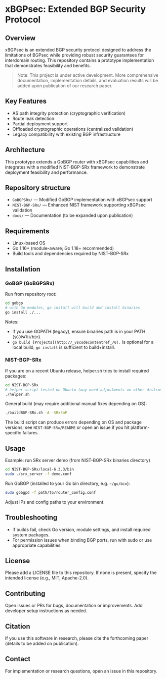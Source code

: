 # xBGPsec: Extended BGP Security Protocol

## Overview

xBGPsec is an extended BGP security protocol designed to address the limitations of BGPsec while providing robust security guarantees for interdomain routing. This repository contains a prototype implementation that demonstrates feasibility and benefits.

> Note: This project is under active development. More comprehensive documentation, implementation details, and evaluation results will be added upon publication of our research paper.

## Key Features

- AS path integrity protection (cryptographic verification)
- Route leak detection
- Partial deployment support
- Offloaded cryptographic operations (centralized validation)
- Legacy compatibility with existing BGP infrastructure

## Architecture

This prototype extends a GoBGP router with xBGPsec capabilities and integrates with a modified NIST-BGP-SRx framework to demonstrate deployment feasibility and performance.

## Repository structure

- `GoBGPSRx/` — Modified GoBGP implementation with xBGPsec support
- `NIST-BGP-SRx/` — Enhanced NIST framework supporting xBGPsec validation
- `docs/` — Documentation (to be expanded upon publication)

## Requirements

- Linux-based OS
- Go 1.16+ (module-aware; Go 1.18+ recommended)
- Build tools and dependencies required by NIST-BGP-SRx

## Installation

### GoBGP (GoBGPSRx)
Run from repository root:
```bash
cd gobgp
# with Go modules, go install will build and install binaries
go install ./...
```

Notes:
- If you use GOPATH (legacy), ensure binaries path is in your PATH (`$GOPATH/bin`).
- `go build [Projects](http://_vscodecontentref_/0).` is optional for a local build; `go install` is sufficient to build+install.

### NIST-BGP-SRx

If you are on a recent Ubuntu release, helper.sh tries to install required packages:
```bash
cd NIST-BGP-SRx
# helper script tested on Ubuntu (may need adjustments on other distros)
./helper.sh
```

General build (may require additional manual fixes depending on OS):
```bash
./buildBGP-SRx.sh -A -SRxSnP
```
The build script can produce errors depending on OS and package versions; see `NIST-BGP-SRx/README` or open an issue if you hit platform-specific failures.

## Usage

Example: run SRx server demo (from NIST-BGP-SRx binaries directory)
```bash
cd NIST-BGP-SRx/local-6.3.3/bin
sudo ./srx_server -f demo.conf
```

Run GoBGP (installed to your Go bin directory, e.g. `~/go/bin`):
```bash
sudo gobgpd -f path/to/router_config.conf
```
Adjust IPs and config paths to your environment.

## Troubleshooting

- If builds fail, check Go version, module settings, and install required system packages.
- For permission issues when binding BGP ports, run with sudo or use appropriate capabilities.

## License

Please add a LICENSE file to this repository. If none is present, specify the intended license (e.g., MIT, Apache-2.0).

## Contributing

Open issues or PRs for bugs, documentation or improvements. Add developer setup instructions as needed.

## Citation

If you use this software in research, please cite the forthcoming paper (details to be added on publication).

## Contact

For implementation or research questions, open an issue in this repository.

